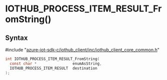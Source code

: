 # IOTHUB_PROCESS_ITEM_RESULT_FromString()

## Syntax

\#include "[azure-iot-sdk-c/iothub_client/inc/iothub_client_core_common.h](../iothub-client-core-common-h.md)"  
```C
int IOTHUB_PROCESS_ITEM_RESULT_FromString(
  const char *                enumAsString,
  IOTHUB_PROCESS_ITEM_RESULT  destination
);
```

